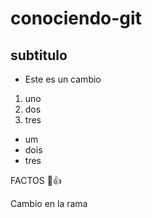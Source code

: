 # conociendo-git
## subtitulo

* Este es un cambio

1. uno
2. dos 
3. tres

* um
* dois
* tres

FACTOS 👀:+1:

Cambio en la rama
